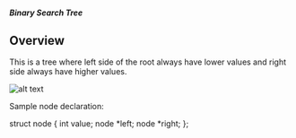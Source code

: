 ##### Binary Search Tree

## Overview

This is a tree where left side of the root always have lower values and right side always have higher values.

![alt text](https://upload.wikimedia.org/wikipedia/commons/d/da/Binary_search_tree.svg "Logo Title Text 1")

Sample node declaration:

struct node
{
    int value;
    node *left;
    node *right;
};
